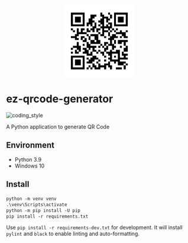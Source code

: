 <div align="center">
    <img src="https://raw.githubusercontent.com/zehengl/ez-qrcode-generator/master/static/favicon.png" alt="logo" height="196">
</div>

# ez-qrcode-generator

![coding_style](https://img.shields.io/badge/code%20style-black-000000.svg)

A Python application to generate QR Code

## Environment

- Python 3.9
- Windows 10

## Install

    python -m venv venv
    .\venv\Scripts\activate
    python -m pip install -U pip
    pip install -r requirements.txt

Use `pip install -r requirements-dev.txt` for development.
It will install `pylint` and `black` to enable linting and auto-formatting.

